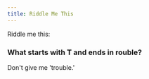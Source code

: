 ```yaml
---
title: Riddle Me This
---
```

Riddle me this:

### What starts with T and ends in rouble?

Don't give me 'trouble.'
